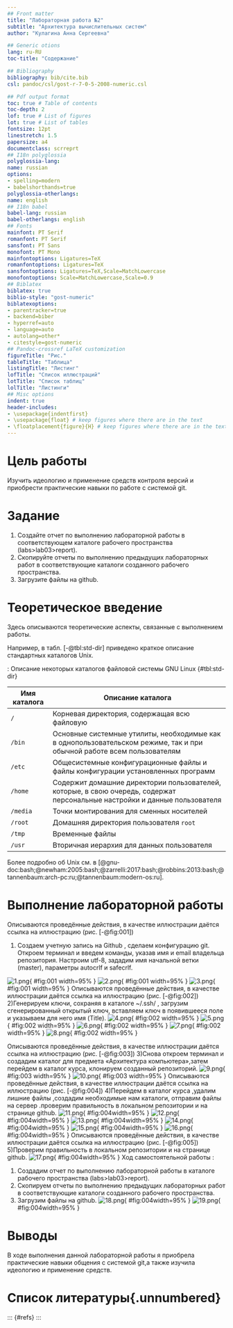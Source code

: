 ```yaml
---
## Front matter
title: "Лабораторная работа №2"
subtitle: "Архитектура вычислительных систем"
author: "Кулагина Анна Сергеевна"

## Generic otions
lang: ru-RU
toc-title: "Содержание"

## Bibliography
bibliography: bib/cite.bib
csl: pandoc/csl/gost-r-7-0-5-2008-numeric.csl

## Pdf output format
toc: true # Table of contents
toc-depth: 2
lof: true # List of figures
lot: true # List of tables
fontsize: 12pt
linestretch: 1.5
papersize: a4
documentclass: scrreprt
## I18n polyglossia
polyglossia-lang:
name: russian
options:
- spelling=modern
- babelshorthands=true
polyglossia-otherlangs:
name: english
## I18n babel
babel-lang: russian
babel-otherlangs: english
## Fonts
mainfont: PT Serif
romanfont: PT Serif
sansfont: PT Sans
monofont: PT Mono
mainfontoptions: Ligatures=TeX
romanfontoptions: Ligatures=TeX
sansfontoptions: Ligatures=TeX,Scale=MatchLowercase
monofontoptions: Scale=MatchLowercase,Scale=0.9
## Biblatex
biblatex: true
biblio-style: "gost-numeric"
biblatexoptions:
- parentracker=true
- backend=biber
- hyperref=auto
- language=auto
- autolang=other*
- citestyle=gost-numeric
## Pandoc-crossref LaTeX customization
figureTitle: "Рис."
tableTitle: "Таблица"
listingTitle: "Листинг"
lofTitle: "Список иллюстраций"
lotTitle: "Список таблиц"
lolTitle: "Листинги"
## Misc options
indent: true
header-includes:
- \usepackage{indentfirst}
- \usepackage{float} # keep figures where there are in the text
- \floatplacement{figure}{H} # keep figures where there are in the text
---
```


# Цель работы
 Изучить идеологию и применение средств контроля версий и приобрести практические навыки по работе с системой git.
# Задание

1. Создайте отчет по выполнению лабораторной работы в соответствующем
каталоге рабочего пространства (labs>lab03>report).
2. Скопируйте отчеты по выполнению предыдущих лабораторных работ в
соответствующие каталоги созданного рабочего пространства.
3. Загрузите файлы на github.

# Теоретическое введение

Здесь описываются теоретические аспекты, связанные с выполнением работы.

Например, в табл. [-@tbl:std-dir] приведено краткое описание стандартных каталогов Unix.

: Описание некоторых каталогов файловой системы GNU Linux {#tbl:std-dir}

| Имя каталога | Описание каталога |
|--------------|----------------------------------------------------------------------------------------------------------------------------|
| `/` | Корневая директория, содержащая всю файловую |
| `/bin ` | Основные системные утилиты, необходимые как в однопользовательском режиме, так и при обычной работе всем пользователям |
| `/etc` | Общесистемные конфигурационные файлы и файлы конфигурации установленных программ |
| `/home` | Содержит домашние директории пользователей, которые, в свою очередь, содержат персональные настройки и данные пользователя |
| `/media` | Точки монтирования для сменных носителей |
| `/root` | Домашняя директория пользователя `root` |
| `/tmp` | Временные файлы |
| `/usr` | Вторичная иерархия для данных пользователя |

Более подробно об Unix см. в [@gnu-doc:bash;@newham:2005:bash;@zarrelli:2017:bash;@robbins:2013:bash;@tannenbaum:arch-pc:ru;@tannenbaum:modern-os:ru].

# Выполнение лабораторной работы

Описываются проведённые действия, в качестве иллюстрации даётся ссылка на иллюстрацию (рис. [-@fig:001])
1) Создаем учетную запись на Github , сделаем конфигурацию git. Откроем терминал и введем команды, указав имя и email владельца репозитория. Настроим utf-8, зададим имя начальной ветки (master), параметры autocrlf и safecrlf.

![1.png](image/1.png){ #fig:001 width=95% }
![2.png](image/2.png){ #fig:001 width=95% }
![3.png](image/3.png){ #fig:001 width=95% }
Описываются проведённые действия, в качестве иллюстрации даётся ссылка на иллюстрацию (рис. [-@fig:002])
2)Генерируем ключи, сохраняя в каталоге ~/.ssh/ , загрузим сгенерированный открытый ключ, вставляем ключ в появившееся поле и указываем для него имя (Title).
![4.png](image/4.png){ #fig:002 width=95% }
![5.png](image/5.png){ #fig:002 width=95% }
![6.png](image/6.png){ #fig:002 width=95% }
![7.png](image/7.png){ #fig:002 width=95% }
![8.png](image/8.png){ #fig:002 width=95% }

Описываются проведённые действия, в качестве иллюстрации даётся ссылка на иллюстрацию (рис. [-@fig:003])
3)Снова откроем терминал и создадим каталог для предмета «Архитектура компьютера»,затем перейдем в каталог курса, клонируем созданный репозиторий.
![9.png](image/9.png){ #fig:003 width=95% }
![10.png](image/10.png){ #fig:003 width=95% }
Описываются проведённые действия, в качестве иллюстрации даётся ссылка на иллюстрацию (рис. [-@fig:004])
4)Перейдем в каталог курса ,удалим лишние файлы ,создадим необходимые нам каталоги, отправим файлы на сервер .проверим правильность в локальном репозитории и на странице github.
![11.png](image/11.png){ #fig:004width=95% }
![12.png](image/12.png){ #fig:004width=95% }
![13.png](image/13.png){ #fig:004width=95% }
![14.png](image/14.png){ #fig:004width=95% }
![15.png](image/15.png){ #fig:004width=95% }
![16.png](image/16.png){ #fig:004width=95% }
Описываются проведённые действия, в качестве иллюстрации даётся ссылка на иллюстрацию (рис. [-@fig:005])
5)Проверим правильность в локальном репозитории и на странице github.
![17.png](image/17.png){ #fig:004width=95% }
Ход самостоятельной работы :
1. Создадим отчет по выполнению лабораторной работы в каталоге рабочего пространства (labs>lab03>report). 
2. Скопируем отчеты по выполнению предыдущих лабораторных работ в соответствующие каталоги созданного рабочего пространства.
 3. Загрузим файлы на github.
![18.png](image/18.png){ #fig:004width=95% }
![19.png](image/19.png){ #fig:004width=95% }
# Выводы
В ходе выполнения данной лабораторной работы я приобрела практические навыки общения с системой git,а также изучила идеологию и применение средств.
# Список литературы{.unnumbered}

::: {#refs}
:::
